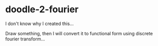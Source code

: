 # doodle-2-fourier

I don't know why I created this...

Draw something, then I will convert it to functional form using discrete fourier transform...
